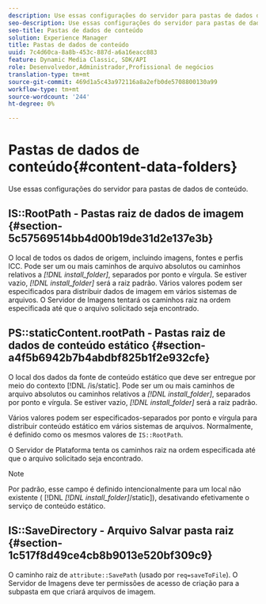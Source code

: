```yaml
---
description: Use essas configurações do servidor para pastas de dados de conteúdo.
seo-description: Use essas configurações do servidor para pastas de dados de conteúdo.
seo-title: Pastas de dados de conteúdo
solution: Experience Manager
title: Pastas de dados de conteúdo
uuid: 7c4d60ca-8a8b-453c-887d-a6a16eacc883
feature: Dynamic Media Classic, SDK/API
role: Desenvolvedor,Administrador,Profissional de negócios
translation-type: tm+mt
source-git-commit: 469d1a5c43a972116a8a2efb0de5708800130a99
workflow-type: tm+mt
source-wordcount: '244'
ht-degree: 0%

---
```



# Pastas de dados de conteúdo{#content-data-folders}

Use essas configurações do servidor para pastas de dados de conteúdo.

## IS::RootPath - Pastas raiz de dados de imagem {#section-5c57569514bb4d00b19de31d2e137e3b}

O local de todos os dados de origem, incluindo imagens, fontes e perfis ICC. Pode ser um ou mais caminhos de arquivo absolutos ou caminhos relativos a *[!DNL install_folder]*, separados por ponto e vírgula. Se estiver vazio, *[!DNL install_folder]* será a raiz padrão. Vários valores podem ser especificados para distribuir dados de imagem em vários sistemas de arquivos. O Servidor de Imagens tentará os caminhos raiz na ordem especificada até que o arquivo solicitado seja encontrado.

## PS::staticContent.rootPath - Pastas raiz de dados de conteúdo estático {#section-a4f5b6942b7b4abdbf825b1f2e932cfe}

O local dos dados da fonte de conteúdo estático que deve ser entregue por meio do contexto [!DNL /is/static]. Pode ser um ou mais caminhos de arquivo absolutos ou caminhos relativos a *[!DNL install_folder]*, separados por ponto e vírgula. Se estiver vazio, *[!DNL install_folder]* será a raiz padrão.

Vários valores podem ser especificados-separados por ponto e vírgula para distribuir conteúdo estático em vários sistemas de arquivos. Normalmente, é definido como os mesmos valores de `IS::RootPath`.

O Servidor de Plataforma tenta os caminhos raiz na ordem especificada até que o arquivo solicitado seja encontrado.

>[!NOTE]
>
>Por padrão, esse campo é definido intencionalmente para um local não existente ( [!DNL *[!DNL install_folder]*/static]), desativando efetivamente o serviço de conteúdo estático.

## IS::SaveDirectory - Arquivo Salvar pasta raiz {#section-1c517f8d49ce4cb8b9013e520bf309c9}

O caminho raiz de `attribute::SavePath` (usado por `req=saveToFile`). O Servidor de Imagens deve ter permissões de acesso de criação para a subpasta em que criará arquivos de imagem.
